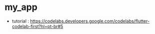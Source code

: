 # my_app

- tutorial : https://codelabs.developers.google.com/codelabs/flutter-codelab-first?hl=pt-br#5